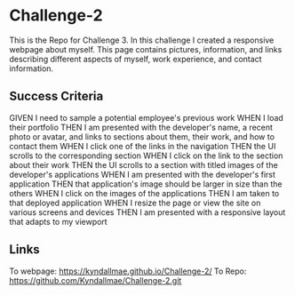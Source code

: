 # Challenge-2
This is the Repo for Challenge 3. In this challenge I created a responsive webpage about myself. This page contains pictures, information, and links describing different aspects of myself, work experience, and contact information.

## Success Criteria
GIVEN I need to sample a potential employee's previous work
WHEN I load their portfolio
THEN I am presented with the developer's name, a recent photo or avatar, and links to sections about them, their work, and how to contact them 
WHEN I click one of the links in the navigation
THEN the UI scrolls to the corresponding section
WHEN I click on the link to the section about their work
THEN the UI scrolls to a section with titled images of the developer's applications
WHEN I am presented with the developer's first application
THEN that application's image should be larger in size than the others
WHEN I click on the images of the applications
THEN I am taken to that deployed application
WHEN I resize the page or view the site on various screens and devices
THEN I am presented with a responsive layout that adapts to my viewport

## Links 
To webpage: https://kyndallmae.github.io/Challenge-2/ 
To Repo: https://github.com/Kyndallmae/Challenge-2.git